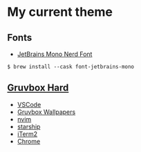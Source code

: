 # My current theme

## Fonts
- [JetBrains Mono Nerd Font](https://github.com/JetBrains/JetBrainsMono)

```
$ brew install --cask font-jetbrains-mono
```

## [Gruvbox Hard](https://github.com/morhetz/gruvbox)

- [VSCode](https://marketplace.visualstudio.com/items?itemName=jdinhlife.gruvbox)
- [Gruvbox Wallpapers](https://gruvbox-wallpapers.pages.dev/)
- [nvim](https://github.com/ellisonleao/gruvbox.nvim)
- [starship](https://starship.rs/presets/gruvbox-rainbow)
- [iTerm2](https://github.com/runxel/gruvbox-iterm)
- [Chrome](https://chromewebstore.google.com/detail/gruvbox-theme/ihennfdbghdiflogeancnalflhgmanop)